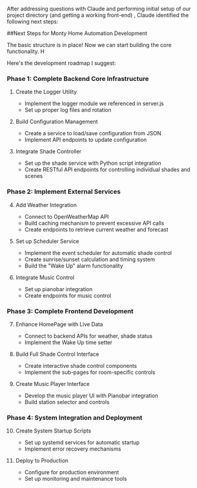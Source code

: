 After addressing questions with Claude and performing initial setup of our project directory (and getting a working front-end) , Claude identified the following next steps:

##Next Steps for Monty Home Automation Development

The basic structure is in place! Now we can start building the core functionality. H

Here's the development roadmap I suggest:

### Phase 1: Complete Backend Core Infrastructure

1. Create the Logger Utility
	- Implement the logger module we referenced in server.js
	- Set up proper log files and rotation

2. Build Configuration Management
	- Create a service to load/save configuration from JSON
	- Implement API endpoints to update configuration

3. Integrate Shade Controller
	- Set up the shade service with Python script integration
	- Create RESTful API endpoints for controlling individual shades and scenes


### Phase 2: Implement External Services

4. Add Weather Integration
	- Connect to OpenWeatherMap API
	- Build caching mechanism to prevent excessive API calls
	- Create endpoints to retrieve current weather and forecast


5. Set up Scheduler Service
	- Implement the event scheduler for automatic shade control
	- Create sunrise/sunset calculation and timing system
	- Build the "Wake Up" alarm functionality


6. Integrate Music Control
	- Set up pianobar integration
	- Create endpoints for music control

### Phase 3: Complete Frontend Development

7. Enhance HomePage with Live Data
	- Connect to backend APIs for weather, shade status
	- Implement the Wake Up time setter


8. Build Full Shade Control Interface
	- Create interactive shade control components
	- Implement the sub-pages for room-specific controls

9. Create Music Player Interface
	- Develop the music player UI with Pianobar integration
	- Build station selector and controls

### Phase 4: System Integration and Deployment

10. Create System Startup Scripts
	- Set up systemd services for automatic startup
	- Implement error recovery mechanisms


11. Deploy to Production
	- Configure for production environment
	- Set up monitoring and maintenance tools